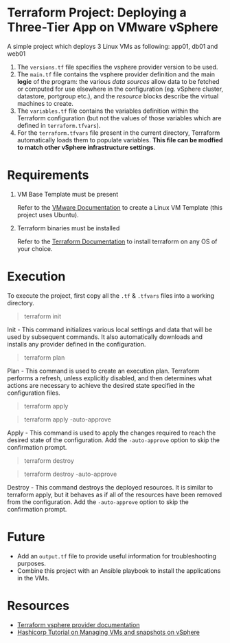 # Terraform Project: Deploying a Three-Tier App on VMware vSphere

A simple project which deploys 3 Linux VMs as following: app01, db01 and web01


1. The `versions.tf` file specifies the vsphere provider version to be used.
2. The `main.tf` file contains the vsphere provider definition and the main **logic** of the program: the various _data sources_ allow data to be fetched or computed for use elsewhere in the configuration (eg. vSphere cluster, datastore, portgroup etc.), and the _resource_ blocks describe the virtual machines to create. 
3. The `variables.tf` file contains the variables definition within the Terraform configuration (but not the values of those variables which are defined in  `terraform.tfvars`).
4. For the `terraform.tfvars` file present in the current directory, Terraform automatically loads them to populate variables. **This file can be modfied to match other vSphere infrastructure settings**.

# Requirements

1. VM Base Template must be present

   Refer to the [VMware Documentation](https://docs.vmware.com/en/VMware-vSphere/7.0/com.vmware.vsphere.vm_admin.doc/GUID-5B3737CC-28DB-4334-BD18-6E12011CDC9F.html) to create a Linux VM Template (this project uses Ubuntu).

3. Terraform binaries must be installed

   Refer to the [Terraform Documentation](https://developer.hashicorp.com/terraform/tutorials/gcp-get-started/install-cli) to install terraform on any OS of your choice.

# Execution

To execute the project, first copy all the `.tf` & `.tfvars` files into a working directory.

> terraform init

Init - This command initializes various local settings and data that will be used by subsequent commands. It also automatically downloads and installs any provider defined in the configuration.

> terraform plan

Plan - This command is used to create an execution plan. Terraform performs a refresh, unless explicitly disabled, and then determines what actions are necessary to achieve the desired state specified in the configuration files.

> terraform apply

> terraform apply -auto-approve

Apply - This command is used to apply the changes required to reach the desired state of the configuration. Add the `-auto-approve` option to skip the confirmation prompt.

> terraform destroy

> terraform destroy -auto-approve

Destroy - This command destroys the deployed resources. It is similar to terraform apply, but it behaves as if all of the resources have been removed from the configuration. Add the `-auto-approve` option to skip the confirmation prompt.

# Future

- Add an `output.tf` file to provide useful information for troubleshooting purposes.
- Combine this project with an Ansible playbook to install the applications in the VMs.

# Resources

- [Terraform vsphere provider documentation](https://registry.terraform.io/providers/hashicorp/vsphere/latest/docs)
- [Hashicorp Tutorial on Managing VMs and snapshots on vSphere](https://developer.hashicorp.com/terraform/tutorials/virtual-machine/vsphere-provider)

